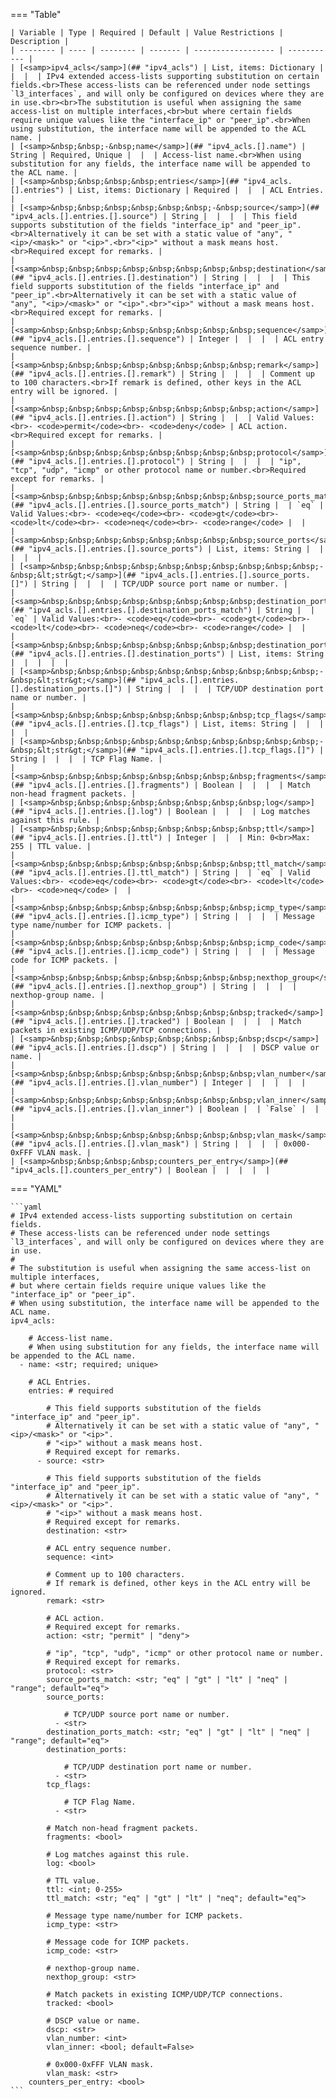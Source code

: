 <!--
  ~ Copyright (c) 2024 Arista Networks, Inc.
  ~ Use of this source code is governed by the Apache License 2.0
  ~ that can be found in the LICENSE file.
  -->
=== "Table"

    | Variable | Type | Required | Default | Value Restrictions | Description |
    | -------- | ---- | -------- | ------- | ------------------ | ----------- |
    | [<samp>ipv4_acls</samp>](## "ipv4_acls") | List, items: Dictionary |  |  |  | IPv4 extended access-lists supporting substitution on certain fields.<br>These access-lists can be referenced under node settings `l3_interfaces`, and will only be configured on devices where they are in use.<br><br>The substitution is useful when assigning the same access-list on multiple interfaces,<br>but where certain fields require unique values like the "interface_ip" or "peer_ip".<br>When using substitution, the interface name will be appended to the ACL name. |
    | [<samp>&nbsp;&nbsp;-&nbsp;name</samp>](## "ipv4_acls.[].name") | String | Required, Unique |  |  | Access-list name.<br>When using substitution for any fields, the interface name will be appended to the ACL name. |
    | [<samp>&nbsp;&nbsp;&nbsp;&nbsp;entries</samp>](## "ipv4_acls.[].entries") | List, items: Dictionary | Required |  |  | ACL Entries. |
    | [<samp>&nbsp;&nbsp;&nbsp;&nbsp;&nbsp;&nbsp;-&nbsp;source</samp>](## "ipv4_acls.[].entries.[].source") | String |  |  |  | This field supports substitution of the fields "interface_ip" and "peer_ip".<br>Alternatively it can be set with a static value of "any", "<ip>/<mask>" or "<ip>".<br>"<ip>" without a mask means host.<br>Required except for remarks. |
    | [<samp>&nbsp;&nbsp;&nbsp;&nbsp;&nbsp;&nbsp;&nbsp;&nbsp;destination</samp>](## "ipv4_acls.[].entries.[].destination") | String |  |  |  | This field supports substitution of the fields "interface_ip" and "peer_ip".<br>Alternatively it can be set with a static value of "any", "<ip>/<mask>" or "<ip>".<br>"<ip>" without a mask means host.<br>Required except for remarks. |
    | [<samp>&nbsp;&nbsp;&nbsp;&nbsp;&nbsp;&nbsp;&nbsp;&nbsp;sequence</samp>](## "ipv4_acls.[].entries.[].sequence") | Integer |  |  |  | ACL entry sequence number. |
    | [<samp>&nbsp;&nbsp;&nbsp;&nbsp;&nbsp;&nbsp;&nbsp;&nbsp;remark</samp>](## "ipv4_acls.[].entries.[].remark") | String |  |  |  | Comment up to 100 characters.<br>If remark is defined, other keys in the ACL entry will be ignored. |
    | [<samp>&nbsp;&nbsp;&nbsp;&nbsp;&nbsp;&nbsp;&nbsp;&nbsp;action</samp>](## "ipv4_acls.[].entries.[].action") | String |  |  | Valid Values:<br>- <code>permit</code><br>- <code>deny</code> | ACL action.<br>Required except for remarks. |
    | [<samp>&nbsp;&nbsp;&nbsp;&nbsp;&nbsp;&nbsp;&nbsp;&nbsp;protocol</samp>](## "ipv4_acls.[].entries.[].protocol") | String |  |  |  | "ip", "tcp", "udp", "icmp" or other protocol name or number.<br>Required except for remarks. |
    | [<samp>&nbsp;&nbsp;&nbsp;&nbsp;&nbsp;&nbsp;&nbsp;&nbsp;source_ports_match</samp>](## "ipv4_acls.[].entries.[].source_ports_match") | String |  | `eq` | Valid Values:<br>- <code>eq</code><br>- <code>gt</code><br>- <code>lt</code><br>- <code>neq</code><br>- <code>range</code> |  |
    | [<samp>&nbsp;&nbsp;&nbsp;&nbsp;&nbsp;&nbsp;&nbsp;&nbsp;source_ports</samp>](## "ipv4_acls.[].entries.[].source_ports") | List, items: String |  |  |  |  |
    | [<samp>&nbsp;&nbsp;&nbsp;&nbsp;&nbsp;&nbsp;&nbsp;&nbsp;&nbsp;&nbsp;-&nbsp;&lt;str&gt;</samp>](## "ipv4_acls.[].entries.[].source_ports.[]") | String |  |  |  | TCP/UDP source port name or number. |
    | [<samp>&nbsp;&nbsp;&nbsp;&nbsp;&nbsp;&nbsp;&nbsp;&nbsp;destination_ports_match</samp>](## "ipv4_acls.[].entries.[].destination_ports_match") | String |  | `eq` | Valid Values:<br>- <code>eq</code><br>- <code>gt</code><br>- <code>lt</code><br>- <code>neq</code><br>- <code>range</code> |  |
    | [<samp>&nbsp;&nbsp;&nbsp;&nbsp;&nbsp;&nbsp;&nbsp;&nbsp;destination_ports</samp>](## "ipv4_acls.[].entries.[].destination_ports") | List, items: String |  |  |  |  |
    | [<samp>&nbsp;&nbsp;&nbsp;&nbsp;&nbsp;&nbsp;&nbsp;&nbsp;&nbsp;&nbsp;-&nbsp;&lt;str&gt;</samp>](## "ipv4_acls.[].entries.[].destination_ports.[]") | String |  |  |  | TCP/UDP destination port name or number. |
    | [<samp>&nbsp;&nbsp;&nbsp;&nbsp;&nbsp;&nbsp;&nbsp;&nbsp;tcp_flags</samp>](## "ipv4_acls.[].entries.[].tcp_flags") | List, items: String |  |  |  |  |
    | [<samp>&nbsp;&nbsp;&nbsp;&nbsp;&nbsp;&nbsp;&nbsp;&nbsp;&nbsp;&nbsp;-&nbsp;&lt;str&gt;</samp>](## "ipv4_acls.[].entries.[].tcp_flags.[]") | String |  |  |  | TCP Flag Name. |
    | [<samp>&nbsp;&nbsp;&nbsp;&nbsp;&nbsp;&nbsp;&nbsp;&nbsp;fragments</samp>](## "ipv4_acls.[].entries.[].fragments") | Boolean |  |  |  | Match non-head fragment packets. |
    | [<samp>&nbsp;&nbsp;&nbsp;&nbsp;&nbsp;&nbsp;&nbsp;&nbsp;log</samp>](## "ipv4_acls.[].entries.[].log") | Boolean |  |  |  | Log matches against this rule. |
    | [<samp>&nbsp;&nbsp;&nbsp;&nbsp;&nbsp;&nbsp;&nbsp;&nbsp;ttl</samp>](## "ipv4_acls.[].entries.[].ttl") | Integer |  |  | Min: 0<br>Max: 255 | TTL value. |
    | [<samp>&nbsp;&nbsp;&nbsp;&nbsp;&nbsp;&nbsp;&nbsp;&nbsp;ttl_match</samp>](## "ipv4_acls.[].entries.[].ttl_match") | String |  | `eq` | Valid Values:<br>- <code>eq</code><br>- <code>gt</code><br>- <code>lt</code><br>- <code>neq</code> |  |
    | [<samp>&nbsp;&nbsp;&nbsp;&nbsp;&nbsp;&nbsp;&nbsp;&nbsp;icmp_type</samp>](## "ipv4_acls.[].entries.[].icmp_type") | String |  |  |  | Message type name/number for ICMP packets. |
    | [<samp>&nbsp;&nbsp;&nbsp;&nbsp;&nbsp;&nbsp;&nbsp;&nbsp;icmp_code</samp>](## "ipv4_acls.[].entries.[].icmp_code") | String |  |  |  | Message code for ICMP packets. |
    | [<samp>&nbsp;&nbsp;&nbsp;&nbsp;&nbsp;&nbsp;&nbsp;&nbsp;nexthop_group</samp>](## "ipv4_acls.[].entries.[].nexthop_group") | String |  |  |  | nexthop-group name. |
    | [<samp>&nbsp;&nbsp;&nbsp;&nbsp;&nbsp;&nbsp;&nbsp;&nbsp;tracked</samp>](## "ipv4_acls.[].entries.[].tracked") | Boolean |  |  |  | Match packets in existing ICMP/UDP/TCP connections. |
    | [<samp>&nbsp;&nbsp;&nbsp;&nbsp;&nbsp;&nbsp;&nbsp;&nbsp;dscp</samp>](## "ipv4_acls.[].entries.[].dscp") | String |  |  |  | DSCP value or name. |
    | [<samp>&nbsp;&nbsp;&nbsp;&nbsp;&nbsp;&nbsp;&nbsp;&nbsp;vlan_number</samp>](## "ipv4_acls.[].entries.[].vlan_number") | Integer |  |  |  |  |
    | [<samp>&nbsp;&nbsp;&nbsp;&nbsp;&nbsp;&nbsp;&nbsp;&nbsp;vlan_inner</samp>](## "ipv4_acls.[].entries.[].vlan_inner") | Boolean |  | `False` |  |  |
    | [<samp>&nbsp;&nbsp;&nbsp;&nbsp;&nbsp;&nbsp;&nbsp;&nbsp;vlan_mask</samp>](## "ipv4_acls.[].entries.[].vlan_mask") | String |  |  |  | 0x000-0xFFF VLAN mask. |
    | [<samp>&nbsp;&nbsp;&nbsp;&nbsp;counters_per_entry</samp>](## "ipv4_acls.[].counters_per_entry") | Boolean |  |  |  |  |

=== "YAML"

    ```yaml
    # IPv4 extended access-lists supporting substitution on certain fields.
    # These access-lists can be referenced under node settings `l3_interfaces`, and will only be configured on devices where they are in use.
    #
    # The substitution is useful when assigning the same access-list on multiple interfaces,
    # but where certain fields require unique values like the "interface_ip" or "peer_ip".
    # When using substitution, the interface name will be appended to the ACL name.
    ipv4_acls:

        # Access-list name.
        # When using substitution for any fields, the interface name will be appended to the ACL name.
      - name: <str; required; unique>

        # ACL Entries.
        entries: # required

            # This field supports substitution of the fields "interface_ip" and "peer_ip".
            # Alternatively it can be set with a static value of "any", "<ip>/<mask>" or "<ip>".
            # "<ip>" without a mask means host.
            # Required except for remarks.
          - source: <str>

            # This field supports substitution of the fields "interface_ip" and "peer_ip".
            # Alternatively it can be set with a static value of "any", "<ip>/<mask>" or "<ip>".
            # "<ip>" without a mask means host.
            # Required except for remarks.
            destination: <str>

            # ACL entry sequence number.
            sequence: <int>

            # Comment up to 100 characters.
            # If remark is defined, other keys in the ACL entry will be ignored.
            remark: <str>

            # ACL action.
            # Required except for remarks.
            action: <str; "permit" | "deny">

            # "ip", "tcp", "udp", "icmp" or other protocol name or number.
            # Required except for remarks.
            protocol: <str>
            source_ports_match: <str; "eq" | "gt" | "lt" | "neq" | "range"; default="eq">
            source_ports:

                # TCP/UDP source port name or number.
              - <str>
            destination_ports_match: <str; "eq" | "gt" | "lt" | "neq" | "range"; default="eq">
            destination_ports:

                # TCP/UDP destination port name or number.
              - <str>
            tcp_flags:

                # TCP Flag Name.
              - <str>

            # Match non-head fragment packets.
            fragments: <bool>

            # Log matches against this rule.
            log: <bool>

            # TTL value.
            ttl: <int; 0-255>
            ttl_match: <str; "eq" | "gt" | "lt" | "neq"; default="eq">

            # Message type name/number for ICMP packets.
            icmp_type: <str>

            # Message code for ICMP packets.
            icmp_code: <str>

            # nexthop-group name.
            nexthop_group: <str>

            # Match packets in existing ICMP/UDP/TCP connections.
            tracked: <bool>

            # DSCP value or name.
            dscp: <str>
            vlan_number: <int>
            vlan_inner: <bool; default=False>

            # 0x000-0xFFF VLAN mask.
            vlan_mask: <str>
        counters_per_entry: <bool>
    ```
